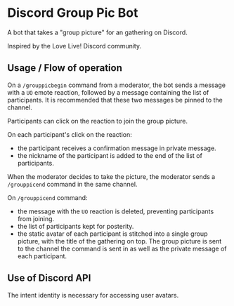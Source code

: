 # Discord Group Pic Bot

A bot that takes a "group picture" for an gathering on Discord.

Inspired by the Love Live! Discord community.

## Usage / Flow of operation

On a `/grouppicbegin` command from a moderator, the bot sends a message with a `UO` emote reaction, followed by a message containing the list of participants. It is recommended that these two messages be pinned to the channel. 

Participants can click on the reaction to join the group picture. 

On each participant's click on the reaction:
- the participant receives a confirmation message in private message. 
- the nickname of the participant is added to the end of the list of participants. 

When the moderator decides to take the picture, the moderator sends a `/grouppicend` command in the same channel.

On `/grouppicend` command:
- the message with the `UO` reaction is deleted, preventing participants from joining. 
- the list of participants kept for posterity. 
- the static avatar of each participant is stitched into a single group picture, with the title of the gathering on top. The group picture is sent to the channel the command is sent in as well as the private message of each participant.

## Use of Discord API

The intent identity is necessary for accessing user avatars.

